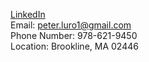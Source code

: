 [LinkedIn](https://www.linkedin.com/in/peter-luro-a233a1148/)</br>
Email: peter.luro1@gmail.com</br>
Phone Number: 978-621-9450 </br>
Location: Brookline, MA 02446